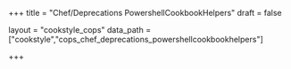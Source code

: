 +++
title = "Chef/Deprecations PowershellCookbookHelpers"
draft = false

layout = "cookstyle_cops"
data_path = ["cookstyle","cops_chef_deprecations_powershellcookbookhelpers"]

+++

<!-- The content of this page is automatically generated from the
cops_chef_deprecations_powershellcookbookhelpers.yml file in github.com/chef/cookstyle/blob/master/docs-chef-io/data/cookstyle/. -->

